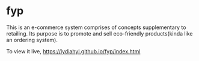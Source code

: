 # fyp
This is an e-commerce system comprises of concepts supplementary to retailing. Its purpose is to promote and sell eco-friendly products(kinda like an ordering system).


To view it live,
https://lydiahyl.github.io/fyp/index.html
